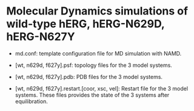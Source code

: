 # Molecular Dynamics simulations of wild-type hERG, hERG-N629D, hERG-N627Y

* md.conf: template configuration file for MD simulation with NAMD.

* [wt, n629d, f627y].psf: topology files for the 3 model systems.

* [wt, n629d, f627y].pdb: PDB files for the 3 model systems.

* [wt, n629d, f627y].restart.[coor, xsc, vel]: Restart file for the 3 model systems. These files provides the state of the 3 systems after equilibration.

